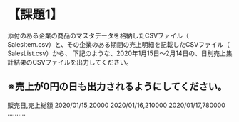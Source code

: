 # 【課題1】
添付のある企業の商品のマスタデータを格納したCSVファイル（ SalesItem.csv）と、その企業のある期間の売上明細を記載したCSVファイル（ SalesList.csv）から、
下記のような、2020年1月15日～2月14日の、日別売上集計結果のCSVファイルを出力してください。
## ※売上が0円の日も出力されるようにしてください。
販売日,売上総額
2020/01/15,20000
2020/01/16,210000
2020/01/17,780000
..........